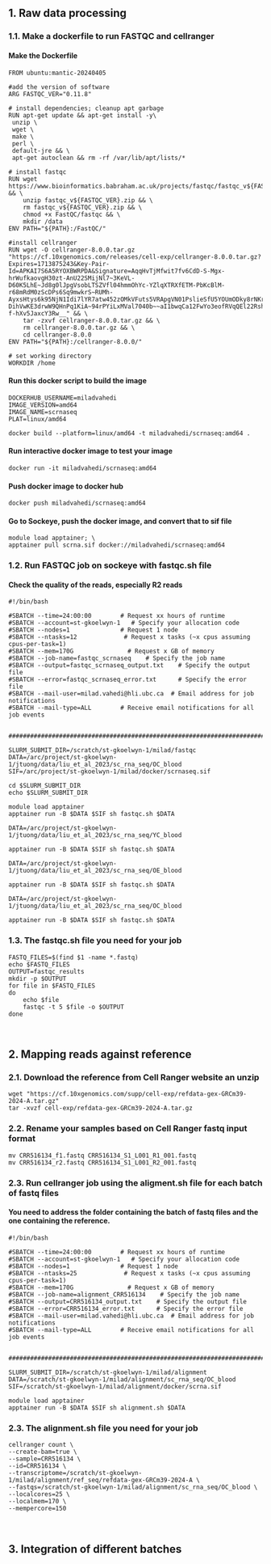 ## 1. Raw data processing
### 1.1. Make a dockerfile to run FASTQC and cellranger
#### Make the Dockerfile
```
FROM ubuntu:mantic-20240405

#add the version of software
ARG FASTQC_VER="0.11.8"

# install dependencies; cleanup apt garbage
RUN apt-get update && apt-get install -y\
 unzip \
 wget \
 make \
 perl \
 default-jre && \
 apt-get autoclean && rm -rf /var/lib/apt/lists/*

# install fastqc
RUN wget https://www.bioinformatics.babraham.ac.uk/projects/fastqc/fastqc_v${FASTQC_VER}.zip && \
    unzip fastqc_v${FASTQC_VER}.zip && \
    rm fastqc_v${FASTQC_VER}.zip && \
    chmod +x FastQC/fastqc && \
    mkdir /data
ENV PATH="${PATH}:/FastQC/"

#install cellranger
RUN wget -O cellranger-8.0.0.tar.gz "https://cf.10xgenomics.com/releases/cell-exp/cellranger-8.0.0.tar.gz?Expires=1713875243&Key-Pair-Id=APKAI7S6A5RYOXBWRPDA&Signature=AqqHvTjMfwit7fv6CdD-S-Mgx-hrWufkaovgH30zt-AnU22SMijNl7~3KeVL-D60K5LhE~Jd8g0lJpgVsobLTSZVfl04hmmOhYc-YZlqXTRXfETM-PbKcBlM-r68mRdM0zScDPs6Sq9mwkrS~RUMh-AyxsHtys6k95NjN1Idi7lYR7atw452zOMkVFuts5VRApgVN01PslieSfU5YOUmODky8rNKrj~jqq3DzpLw0UL8Y36SHwUsHfJjr-DihVwKE3drwW9QHnPq1KiA~94rPYiLxMVal7040b~~aI1bwqCa12FwYo3eofRVqQEl22RshIjskWS-f-hXv5JaxcY3Rw__" && \
    tar -zxvf cellranger-8.0.0.tar.gz && \
    rm cellranger-8.0.0.tar.gz && \
    cd cellranger-8.0.0
ENV PATH="${PATH}:/cellranger-8.0.0/"

# set working directory
WORKDIR /home
```
#### Run this docker script to build the image
```
DOCKERHUB_USERNAME=miladvahedi
IMAGE_VERSION=amd64
IMAGE_NAME=scrnaseq
PLAT=linux/amd64

docker build --platform=linux/amd64 -t miladvahedi/scrnaseq:amd64 .
```
#### Run interactive docker image to test your image
```
docker run -it miladvahedi/scrnaseq:amd64
```
#### Push docker image to docker hub
```
docker push miladvahedi/scrnaseq:amd64
```
#### Go to Sockeye, push the docker image, and convert that to sif file
```
module load apptainer; \
apptainer pull scrna.sif docker://miladvahedi/scrnaseq:amd64
```

### 1.2. Run FASTQC job on sockeye with fastqc.sh file
#### Check the quality of the reads, especially R2 reads
```
#!/bin/bash

#SBATCH --time=24:00:00        # Request xx hours of runtime
#SBATCH --account=st-gkoelwyn-1   # Specify your allocation code
#SBATCH --nodes=1              # Request 1 node
#SBATCH --ntasks=12             # Request x tasks (~x cpus assuming cpus-per-task=1)
#SBATCH --mem=170G               # Request x GB of memory
#SBATCH --job-name=fastqc_scrnaseq    # Specify the job name
#SBATCH --output=fastqc_scrnaseq_output.txt    # Specify the output file
#SBATCH --error=fastqc_scrnaseq_error.txt      # Specify the error file
#SBATCH --mail-user=milad.vahedi@hli.ubc.ca  # Email address for job notifications
#SBATCH --mail-type=ALL        # Receive email notifications for all job events


#############################################################################

SLURM_SUBMIT_DIR=/scratch/st-gkoelwyn-1/milad/fastqc
DATA=/arc/project/st-gkoelwyn-1/jtuong/data/liu_et_al_2023/sc_rna_seq/OC_blood
SIF=/arc/project/st-gkoelwyn-1/milad/docker/scrnaseq.sif

cd $SLURM_SUBMIT_DIR
echo $SLURM_SUBMIT_DIR

module load apptainer
apptainer run -B $DATA $SIF sh fastqc.sh $DATA

DATA=/arc/project/st-gkoelwyn-1/jtuong/data/liu_et_al_2023/sc_rna_seq/YC_blood

apptainer run -B $DATA $SIF sh fastqc.sh $DATA

DATA=/arc/project/st-gkoelwyn-1/jtuong/data/liu_et_al_2023/sc_rna_seq/OE_blood

apptainer run -B $DATA $SIF sh fastqc.sh $DATA

DATA=/arc/project/st-gkoelwyn-1/jtuong/data/liu_et_al_2023/sc_rna_seq/OC_blood

apptainer run -B $DATA $SIF sh fastqc.sh $DATA
```

### 1.3. The fastqc.sh file you need for your job
```
FASTQ_FILES=$(find $1 -name *.fastq)
echo $FASTQ_FILES
OUTPUT=fastqc_results
mkdir -p $OUTPUT
for file in $FASTQ_FILES
do
    echo $file
    fastqc -t 5 $file -o $OUTPUT
done
```
</br>

    
## 2. Mapping reads against reference

### 2.1. Download the reference from Cell Ranger website an unzip
```
wget "https://cf.10xgenomics.com/supp/cell-exp/refdata-gex-GRCm39-2024-A.tar.gz"
tar -xvzf cell-exp/refdata-gex-GRCm39-2024-A.tar.gz
```
### 2.2. Rename your samples based on Cell Ranger fastq input format
```
mv CRR516134_f1.fastq CRR516134_S1_L001_R1_001.fastq
mv CRR516134_r2.fastq CRR516134_S1_L001_R2_001.fastq
```
### 2.3. Run cellranger job using the aligment.sh file for each batch of fastq files
#### You need to address the folder containing the batch of fastq files and the one containing the reference. 
```
#!/bin/bash

#SBATCH --time=24:00:00        # Request xx hours of runtime
#SBATCH --account=st-gkoelwyn-1   # Specify your allocation code
#SBATCH --nodes=1              # Request 1 node
#SBATCH --ntasks=25             # Request x tasks (~x cpus assuming cpus-per-task=1)
#SBATCH --mem=170G               # Request x GB of memory
#SBATCH --job-name=alignment_CRR516134    # Specify the job name
#SBATCH --output=CRR516134_output.txt    # Specify the output file
#SBATCH --error=CRR516134_error.txt      # Specify the error file
#SBATCH --mail-user=milad.vahedi@hli.ubc.ca  # Email address for job notifications
#SBATCH --mail-type=ALL        # Receive email notifications for all job events


#############################################################################

SLURM_SUBMIT_DIR=/scratch/st-gkoelwyn-1/milad/alignment
DATA=/scratch/st-gkoelwyn-1/milad/alignment/sc_rna_seq/OC_blood
SIF=/scratch/st-gkoelwyn-1/milad/alignment/docker/scrna.sif

module load apptainer
apptainer run -B $DATA $SIF sh alignment.sh $DATA
```

### 2.3. The alignment.sh file you need for your job
```
cellranger count \
--create-bam=true \
--sample=CRR516134 \
--id=CRR516134 \
--transcriptome=/scratch/st-gkoelwyn-1/milad/alignment/ref_seq/refdata-gex-GRCm39-2024-A \
--fastqs=/scratch/st-gkoelwyn-1/milad/alignment/sc_rna_seq/OC_blood \
--localcores=25 \
--localmem=170 \
--mempercore=150
```
</br>

    
## 3. Integration of different batches





